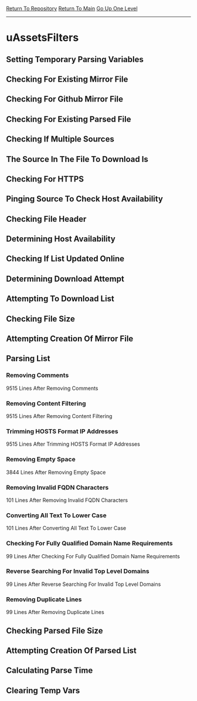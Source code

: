 [Return To Repository](https://github.com/deathbybandaid/piholeparser/)
[Return To Main](https://github.com/deathbybandaid/piholeparser/blob/master/RecentRunLogs/Mainlog.md)
[Go Up One Level](https://github.com/deathbybandaid/piholeparser/blob/master/RecentRunLogs/TopLevelScripts/30-Processing-External-Blacklists.md)
____________________________________
# uAssetsFilters
## Setting Temporary Parsing Variables
## Checking For Existing Mirror File
## Checking For Github Mirror File
## Checking For Existing Parsed File
## Checking If Multiple Sources
## The Source In The File To Download Is
## Checking For HTTPS
## Pinging Source To Check Host Availability
## Checking File Header
## Determining Host Availability
## Checking If List Updated Online
## Determining Download Attempt
## Attempting To Download List
## Checking File Size
## Attempting Creation Of Mirror File
## Parsing List
### Removing Comments
9515 Lines After Removing Comments
### Removing Content Filtering
9515 Lines After Removing Content Filtering
### Trimming HOSTS Format IP Addresses
9515 Lines After Trimming HOSTS Format IP Addresses
### Removing Empty Space
3844 Lines After Removing Empty Space
### Removing Invalid FQDN Characters
101 Lines After Removing Invalid FQDN Characters
### Converting All Text To Lower Case
101 Lines After Converting All Text To Lower Case
### Checking For Fully Qualified Domain Name Requirements
99 Lines After Checking For Fully Qualified Domain Name Requirements
### Reverse Searching For Invalid Top Level Domains
99 Lines After Reverse Searching For Invalid Top Level Domains
### Removing Duplicate Lines
99 Lines After Removing Duplicate Lines
## Checking Parsed File Size
## Attempting Creation Of Parsed List
## Calculating Parse Time
## Clearing Temp Vars
